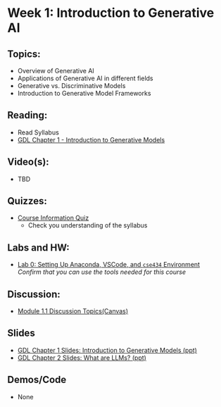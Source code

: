 # Week 1:  Introduction to Generative AI

## Topics:
- Overview of Generative AI
- Applications of Generative AI in different fields
- Generative vs. Discriminative Models
- Introduction to Generative Model Frameworks
## Reading:
- Read Syllabus
- [GDL  Chapter 1 - Introduction to Generative Models](https://go.oreilly.com/ohiolinkmiami/https://learning.oreilly.com/library/view/generative-deep-learning/9781098134174/)

## Video(s):
 - TBD

## Quizzes:
 - [Course Information Quiz](https://miamioh.instructure.com/courses/224681/assignments/2880465)
    - Check you understanding of the syllabus

## Labs and HW:
- [Lab 0: Setting Up Anaconda, VSCode, and `cse434` Environment](../../assignments/lab-0/lab-0.md)  
_Confirm that you can use the tools needed for this course_ 

## Discussion:
- [Module 1.1 Discussion Topics(Canvas)](https://miamioh.instructure.com/courses/224681/discussion_topics/1903496)

## Slides
- [GDL Chapter 1 Slides: Introduction to Generative Models (ppt)](https://docs.google.com/presentation/d/14N3wnv7B9cfYa2hPhHgSFFHoU5zrivjJ/edit?usp=sharing&ouid=117287773108258222286&rtpof=true&sd=true)
- [GDL Chapter 2 Slides: What are LLMs? (ppt)](https://docs.google.com/presentation/d/14SnvwUGigCeS3mZ1QnKileTm8BLeFjHI/edit?usp=drive_link&ouid=117287773108258222286&rtpof=true&sd=true)

## Demos/Code
- None